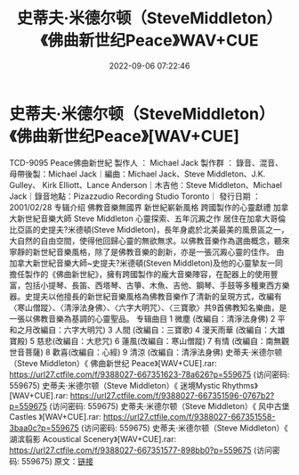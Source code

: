 ﻿---
title: 史蒂夫·米德尔顿（SteveMiddleton）《佛曲新世纪Peace》WAV+CUE
date: 2022-09-06 07:22:46
categories: 古典音乐、新世纪、纯音雅乐
tags: 纯音雅乐
---
# 史蒂夫·米德尔顿（SteveMiddleton）《佛曲新世纪Peace》[WAV+CUE]

TCD-9095
Peace佛曲新世紀
製作人 ： Michael Jack
製作群 ： 錄音、混音、母帶後製：Michael Jack｜編曲：Michael Jack、Steve
Middleton、J.K. Gulley、 Kirk Elliott、Lance Anderson｜木吉他：Steve
Middleton、Michael Jack｜錄音地點：Pizazzudio Recording Studio
Toronto｜
發行日期 ： 2001/02/28
专辑介绍
佛教音樂無國界 新世紀嶄新風格 跨國製作的心靈獻禮
加拿大新世紀音樂大師 Steve Middleton 心靈探索、五年沉澱之作
居住在加拿大哥倫比亞區的史提夫?米德頓(Steve
Middleton)，長年身處於北美最美的風景區之一，大自然的自由空間，使得他回歸心靈的無欲無求。以佛教音樂作為選曲概念，聽來寧靜的新世紀音樂風格，除了是佛教音樂的創新，亦是一張沉澱心靈的佳作。
由加拿大新世紀音樂大師~史提夫?米德頓(Steven
Middleton)及他的心靈摯友一同擔任製作的《佛曲新世紀》，擁有跨國製作的龐大音樂陣容，在配器上的使用豐富，包括小提琴、長笛、西塔琴、古箏、木魚、吉他、鋼琴、手鼓等多種東西方樂器。史提夫以他擅長的新世紀音樂風格為佛教音樂作了清新的呈現方式，改編有〈寒山僧蹤〉、〈清淨法身佛〉、〈六字大明咒〉、〈三寶歌〉共9首佛教知名樂曲，是一張以佛教音樂為基調的心靈聖品。
专辑曲目
1 微塵 (改編自：清淨法身佛)
2 平和之月改編自：六字大明咒)
3 人間 (改編自：三寶歌)
4 漫天雨華 (改編自：大雄寶殿)
5 慈悲(改編自：大悲咒)
6 蓮風(改編自：寒山僧蹤)
7 有情 (改編自：南無觀世音菩薩)
8 歡喜(改編自：心經)
9 清涼 (改編自：清淨法身佛)
史蒂夫·米德尔顿（Steve Middleton）《 佛曲新世纪
Peace》[WAV+CUE].rar: https://url27.ctfile.com/f/9388027-667351623-78a626?p=559675
(访问密码: 559675)
史蒂夫·米德尔顿（Steve Middleton）《 迷境Mystic Rhythms》[WAV+CUE].rar:
https://url27.ctfile.com/f/9388027-667351596-0767b2?p=559675
(访问密码: 559675)
史蒂夫·米德尔顿（Steve Middleton）《 风中古堡 Castles 》[WAV+CUE].rar: https://url27.ctfile.com/f/9388027-667351558-3baa0c?p=559675
(访问密码: 559675)
史蒂夫·米德尔顿（Steve Middleton）《 湖滨翦影 Acoustical
Scenery》[WAV+CUE].rar: https://url27.ctfile.com/f/9388027-667351577-898bb0?p=559675
(访问密码: 559675)
原文：[链接](https://blog.sina.com.cn/s/blog_1647c7e7601030z94.html)
